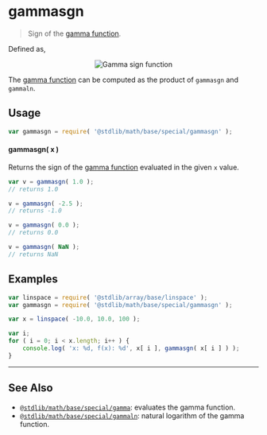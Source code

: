 <!--

@license Apache-2.0

Copyright (c) 2022 The Stdlib Authors.

Licensed under the Apache License, Version 2.0 (the "License");
you may not use this file except in compliance with the License.
You may obtain a copy of the License at

   http://www.apache.org/licenses/LICENSE-2.0

Unless required by applicable law or agreed to in writing, software
distributed under the License is distributed on an "AS IS" BASIS,
WITHOUT WARRANTIES OR CONDITIONS OF ANY KIND, either express or implied.
See the License for the specific language governing permissions and
limitations under the License.

-->

# gammasgn

> Sign of the [gamma function][gamma-function].

Defined as,

<section class="intro">

<!-- <equation class="equation" label="eq:gamma_sign_function" align="center" raw="gammasgn ( x ) = \begin{cases} 1 \textrm{if}\ \Gamma > 1 \\ -1 \textrm{if}\ \Gamma < 1\end{cases}" alt="Gamma sign function"> -->

<div class="equation" align="center" data-raw-text="gammasgn ( x ) = \begin{cases} 1 \textrm{if}\ \Gamma &gt; 1 \\ -1 \textrm{if}\ \Gamma &lt; 1\end{cases}" data-equation="eq:gamma_sign_function">
    <img src="https://cdn.jsdelivr.net/gh/stdlib-js/stdlib@6c4025294956924adcad26e0ef8a970c07410fdf/lib/node_modules/@stdlib/math/base/special/gammasgn/docs/img/equation_gamma_sign_function.svg" alt="Gamma sign function">
    <br>
</div>

<!-- </equation> -->

The [gamma function][gamma-function] can be computed as the product of `gammasgn` and `gammaln`.

</section>

<!-- /.intro -->

<section class="usage">

## Usage

```javascript
var gammasgn = require( '@stdlib/math/base/special/gammasgn' );
```

#### gammasgn( x )

Returns the sign of the [gamma function][gamma-function] evaluated in the given `x` value.

```javascript
var v = gammasgn( 1.0 );
// returns 1.0

v = gammasgn( -2.5 );
// returns -1.0

v = gammasgn( 0.0 );
// returns 0.0

v = gammasgn( NaN );
// returns NaN
```

</section>

<!-- /.usage -->

<section class="examples">

## Examples

<!-- eslint no-undef: "error" -->

```javascript
var linspace = require( '@stdlib/array/base/linspace' );
var gammasgn = require( '@stdlib/math/base/special/gammasgn' );

var x = linspace( -10.0, 10.0, 100 );

var i;
for ( i = 0; i < x.length; i++ ) {
    console.log( 'x: %d, f(x): %d', x[ i ], gammasgn( x[ i ] ) );
}
```

</section>

<!-- /.examples -->

<!-- Section for related `stdlib` packages. Do not manually edit this section, as it is automatically populated. -->

<section class="related">

* * *

## See Also

-   <span class="package-name">[`@stdlib/math/base/special/gamma`][@stdlib/math/base/special/gamma]</span><span class="delimiter">: </span><span class="description">evaluates the gamma function.</span>
-   <span class="package-name">[`@stdlib/math/base/special/gammaln`][@stdlib/math/base/special/gammaln]</span><span class="delimiter">: </span><span class="description">natural logarithm of the gamma function.</span>

</section>

<!-- /.related -->

<!-- Section for all links. Make sure to keep an empty line after the `section` element and another before the `/section` close. -->

<section class="links">

[gamma-function]: https://en.wikipedia.org/wiki/Gamma_function

<!-- <related-links> -->

[@stdlib/math/base/special/gamma]: https://github.com/stdlib-js/stdlib/tree/develop/lib/node_modules/%40stdlib/math/base/special/gamma

[@stdlib/math/base/special/gammaln]: https://github.com/stdlib-js/stdlib/tree/develop/lib/node_modules/%40stdlib/math/base/special/gammaln

<!-- </related-links> -->

</section>

<!-- /.links -->
